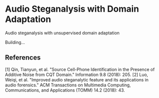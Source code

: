 # Audio Steganalysis with Domain Adaptation
Audio steganalysis with unsupervised domain adaptation

Building...


## References
[1] Qin, Tianyun, et al. "Source Cell-Phone Identification in the Presence of Additive Noise from CQT Domain." Information 9.8 (2018): 205.
[2] Luo, Weiqi, et al. "Improved audio steganalytic feature and its applications in audio forensics." ACM Transactions on Multimedia Computing, Communications, and Applications (TOMM) 14.2 (2018): 43. 
